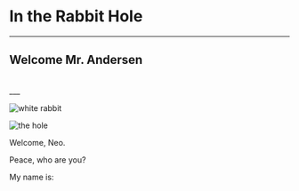# In the Rabbit Hole

---

## Welcome Mr. Andersen

<br />
___

![white rabbit](https://modernpaintbynumbers.com/wp-content/uploads/2020/10/alice-in-wonderland-white-rabbit-paint-by-numbers.jpg)

![the hole](https://media-cldnry.s-nbcnews.com/image/upload/newscms/2014_29/573626/140719-siberia-hole-mn-1300.jpg)

Welcome, Neo.

Peace, who are you?

My name is:
